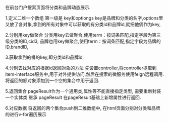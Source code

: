 在前台门户搜索页面将分类和品牌动态展示.

1.定义二维一个数组
第一级是 key和optiongs key是品牌和分类的名字,options里又放了各对象,拿到的所有对象中可以获取的有分类id和品牌id,就把他俩作为key,

2.分别用key做聚合
分类用key去做聚合,使用term：按词条匹配,指定字段为第三级分类的ID,cid3,
品牌也用key做聚合,使用term：按词条匹配,指定字段为品牌的ID,brandID,

3.获取拿到的桶的key,即分类id和品牌id,

4.分别去找对应的根据id返回对象的方法
先设置controller,将controller提取到item-interface服务中,用于对外提供访问,然后在搜索的微服务使用feign远程调用.
将返回的额对象添加到一个空的集合中用于返回.

5.返回集合
pageResult作为一个通用类,属性等不能直接指定类型,
需要重新封装一个实体类 继承 pageResult 在pageResult基础上新增属性进行返回.

6.对应数据
将返回的两个集合push到二维数组中,
在html页面分别对分类和品牌的进行v-for遍历展示

